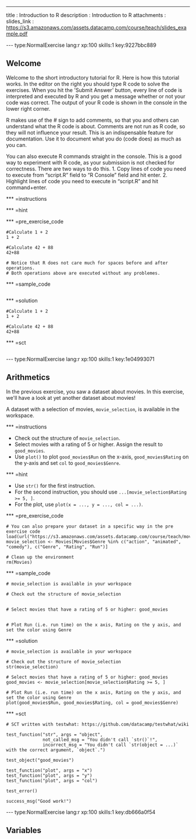 ---
title       : Introduction to R
description : Introduction to R
attachments :
  slides_link : https://s3.amazonaws.com/assets.datacamp.com/course/teach/slides_example.pdf


--- type:NormalExercise lang:r xp:100 skills:1 key:9227bbc889
## Welcome
Welcome to the short introductory tutorial for R. Here is how this tutorial works.
In the editor on the right you should type R code to solve the exercises. When you hit the 'Submit Answer' button, every line of code is interpreted and executed by R and you get a message whether or not your code was correct. The output of your R code is shown in the console in the lower right corner.

R makes use of the # sign to add comments, so that you and others can understand what the R code is about. Comments are not run as R code, so they will not influence your result. This is an indispensable feature for documentation. Use it to document what you do (code does) as much as you can.

You can also execute R commands straight in the console. This is a good way to experiment with R code, as your submission is not checked for correctness. There are two ways to do this. 1. Copy lines of code you need to execute from “script.R” field to “R Console” field and hit enter. 2. Highlight lines of code you need to execute in “script.R” and hit command+enter.

*** =instructions

*** =hint

*** =pre_exercise_code
```{r}
#Calculate 1 + 2
1 + 2

#Calculate 42 + 88
42+88

# Notice that R does not care much for spaces before and after operations.
# Both operations above are executed without any problemes.
```

*** =sample_code
```{r}

```

*** =solution
```{r}
#Calculate 1 + 2
1 + 2

#Calculate 42 + 88
42+88
```

*** =sct
```{r}

```


--- type:NormalExercise lang:r xp:100 skills:1 key:1e04993071
## Arithmetics

In the previous exercise, you saw a dataset about movies. In this exercise, we'll have a look at yet another dataset about movies!

A dataset with a selection of movies, `movie_selection`, is available in the workspace.

*** =instructions
- Check out the structure of `movie_selection`.
- Select movies with a rating of 5 or higher. Assign the result to `good_movies`.
- Use `plot()` to  plot `good_movies$Run` on the x-axis, `good_movies$Rating` on the y-axis and set `col` to `good_movies$Genre`.

*** =hint
- Use `str()` for the first instruction.
- For the second instruction, you should use `...[movie_selection$Rating >= 5, ]`.
- For the plot, use `plot(x = ..., y = ..., col = ...)`.

*** =pre_exercise_code
```{r}
# You can also prepare your dataset in a specific way in the pre exercise code
load(url("https://s3.amazonaws.com/assets.datacamp.com/course/teach/movies.RData"))
movie_selection <- Movies[Movies$Genre %in% c("action", "animated", "comedy"), c("Genre", "Rating", "Run")]

# Clean up the environment
rm(Movies)
```

*** =sample_code
```{r}
# movie_selection is available in your workspace

# Check out the structure of movie_selection


# Select movies that have a rating of 5 or higher: good_movies


# Plot Run (i.e. run time) on the x axis, Rating on the y axis, and set the color using Genre

```

*** =solution
```{r}
# movie_selection is available in your workspace

# Check out the structure of movie_selection
str(movie_selection)

# Select movies that have a rating of 5 or higher: good_movies
good_movies <- movie_selection[movie_selection$Rating >= 5, ]

# Plot Run (i.e. run time) on the x axis, Rating on the y axis, and set the color using Genre
plot(good_movies$Run, good_movies$Rating, col = good_movies$Genre)
```

*** =sct
```{r}
# SCT written with testwhat: https://github.com/datacamp/testwhat/wiki

test_function("str", args = "object",
              not_called_msg = "You didn't call `str()`!",
              incorrect_msg = "You didn't call `str(object = ...)` with the correct argument, `object`.")

test_object("good_movies")

test_function("plot", args = "x")
test_function("plot", args = "y")
test_function("plot", args = "col")

test_error()

success_msg("Good work!")
```

--- type:NormalExercise lang:r xp:100 skills:1 key:db666a0f54
## Variables
